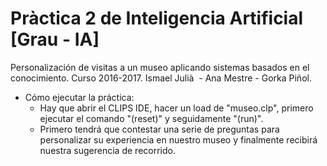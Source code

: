 # Pràctica 2 de Inteligencia Artificial  [Grau - IA]
Personalización de visitas a un museo aplicando sistemas basados en el conocimiento.
Curso 2016-2017.
Ismael Julià  - Ana Mestre - Gorka Piñol.

- Cómo ejecutar la práctica:
  - Hay que abrir el CLIPS IDE, hacer un load de "museo.clp", primero ejecutar el 
    comando "(reset)" y seguidamente "(run)".
  - Primero tendrá que contestar una serie de preguntas para personalizar su experiencia 
    en nuestro museo y finalmente recibirá nuestra sugerencia de recorrido.
